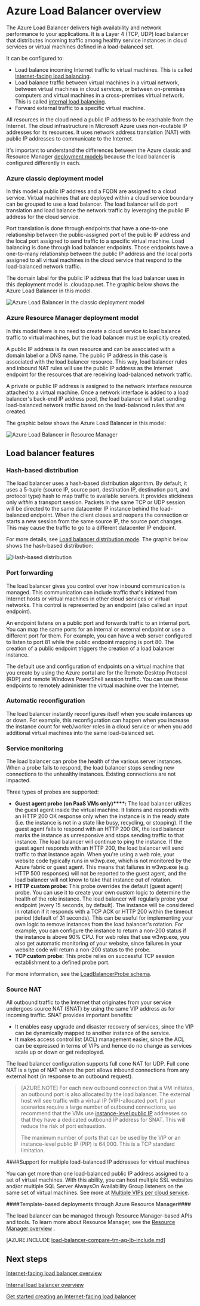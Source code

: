 <properties
   pageTitle="Azure Load Balancer overview | Microsoft Azure"
   description="Overview of Azure Load Balancer features, architecture, and implementation. Learn how the load balancer works and leverage it in the cloud."
   services="load-balancer"
   documentationCenter="na"
   authors="joaoma"
   manager="carmonm"
   editor="tysonn" />
<tags
   ms.service="load-balancer"
   ms.devlang="na"
   ms.topic="article"
   ms.tgt_pltfrm="na"
   ms.workload="infrastructure-services"
   ms.date="05/19/2016"
   ms.author="joaoma" />


# Azure Load Balancer overview

The Azure Load Balancer delivers high availability and network performance to your applications. It is a Layer 4 (TCP, UDP) load balancer that distributes incoming traffic among healthy service instances in cloud services or virtual machines defined in a load-balanced set.

It can be configured to:

- Load balance incoming Internet traffic to virtual machines. This is called [Internet-facing load balancing](load-balancer-internet-overview.md).
- Load balance traffic between virtual machines in a virtual network, between virtual machines in cloud services, or between on-premises computers and virtual machines in a cross-premises virtual network. This is called [internal load balancing](load-balancer-internal-overview.md).
- Forward external traffic to a specific virtual machine.

All resources in the cloud need a public IP address to be reachable from the Internet. The cloud infrastructure in Microsoft Azure uses non-routable IP addresses for its resources. It uses network address translation (NAT) with public IP addresses to communicate to the Internet. 

It's important to understand the differences between the Azure classic and Resource Manager [deployment models](../resource-manager-deployment-model.md) because the load balancer is configured differently in each.

### Azure classic deployment model

In this model a public IP address and a FQDN are assigned to a cloud service. Virtual machines that are deployed within a cloud service boundary can be grouped to use a load balancer. The load balancer will do port translation and load balance the network traffic by leveraging the public IP address for the cloud service.

Port translation is done through endpoints that have a one-to-one relationship between the public-assigned port of the public IP address and the local port assigned to send traffic to a specific virtual machine. Load balancing is done through load balancer endpoints. Those endpoints have a one-to-many relationship between the public IP address and the local ports assigned to all virtual machines in the cloud service that respond to the load-balanced network traffic.

The domain label for the public IP address that the load balancer uses in this deployment model is <cloud service name>.cloudapp.net. The graphic below shows the Azure Load Balancer in this model.

![Azure Load Balancer in the classic deployment model](./media/load-balancer-overview/asm-lb.png)

### Azure Resource Manager deployment model

In this model there is no need to create a cloud service to load balance traffic to virtual machines, but the load balancer must be explicitly created.

A public IP address is its own resource and can be associated with a domain label or a DNS name. The public IP address in this case is associated with the load balancer resource. This way, load balancer rules and inbound NAT rules will use the public IP address as the Internet endpoint for the resources that are receiving load-balanced network traffic.

A private or public IP address is assigned to the network interface resource attached to a virtual machine. Once a network interface is added to a load balancer's back-end IP address pool, the load balancer will start sending load-balanced network traffic based on the load-balanced rules that are created.

The graphic below shows the Azure Load Balancer in this model:

![Azure Load Balancer in Resource Manager](./media/load-balancer-overview/arm-lb.png)

## Load balancer features

### Hash-based distribution

The load balancer uses a hash-based distribution algorithm. By default, it uses a 5-tuple (source IP, source port, destination IP, destination port, and protocol type) hash to map traffic to available servers. It provides stickiness only *within* a transport session. Packets in the same TCP or UDP session will be directed to the same datacenter IP instance behind the load-balanced endpoint. When the client closes and reopens the connection or starts a new session from the same source IP, the source port changes. This may cause the traffic to go to a different datacenter IP endpoint.

For more details, see [Load balancer distribution mode](load-balancer-distribution-mode.md). The graphic below shows the hash-based distribution:

![Hash-based distribution](./media/load-balancer-overview/load-balancer-distribution.png)

### Port forwarding

The load balancer gives you control over how inbound communication is managed. This communication can include traffic that's initiated from Internet hosts or virtual machines in other cloud services or virtual networks. This control is represented by an endpoint (also called an input endpoint).

An endpoint listens on a public port and forwards traffic to an internal port.  You can map the same ports for an internal or external endpoint or use a different port for them. For example, you can have a web server configured to listen to port 81 while the public endpoint mapping is port 80. The creation of a public endpoint triggers the creation of a load balancer instance.

The default use and configuration of endpoints on a virtual machine that you create by using the Azure portal are for the Remote Desktop Protocol (RDP) and remote Windows PowerShell session traffic. You can use these endpoints to remotely administer the virtual machine over the Internet.


### Automatic reconfiguration

The load balancer instantly reconfigures itself when you scale instances up or down. For example, this reconfiguration can happen when you increase the instance count for web/worker roles in a cloud service or when you add additional virtual machines into the same load-balanced set.


### Service monitoring

The load balancer can probe the health of the various server instances. When a probe fails to respond, the load balancer stops sending new connections to the unhealthy instances. Existing connections are not impacted.

Three types of probes are supported:

- **Guest agent probe (on PaaS VMs only)****:** The load balancer utilizes the guest agent inside the virtual machine. It listens and responds with an HTTP 200 OK response only when the instance is in the ready state (i.e. the instance is not in a state like busy, recycling, or stopping). If the guest agent fails to respond with an HTTP 200 OK, the load balancer marks the instance as unresponsive and stops sending traffic to that instance. The load balancer will continue to ping the instance. If the guest agent responds with an HTTP 200, the load balancer will send traffic to that instance again. When you're using a web role, your website code typically runs in w3wp.exe, which is not monitored by the Azure fabric or guest agent. This means that failures in w3wp.exe (e.g. HTTP 500 responses) will not be reported to the guest agent, and the load balancer will not know to take that instance out of rotation.
- **HTTP custom probe:** This probe overrides the default (guest agent) probe. You can use it to create your own custom logic to determine the health of the role instance. The load balancer will regularly probe your endpoint (every 15 seconds, by default). The instance will be considered in rotation if it responds with a TCP ACK or HTTP 200 within the timeout period (default of 31 seconds).  This can be useful for implementing your own logic to remove instances from the load balancer's rotation. For example, you can configure the instance to return a non-200 status if the instance is above 90% CPU.  For web roles that use w3wp.exe, you also get automatic monitoring of your website, since failures in your website code will return a non-200 status to the probe.  
- **TCP custom probe:** This probe relies on successful TCP session establishment to a defined probe port.

For more information, see the [LoadBalancerProbe schema](https://msdn.microsoft.com/library/azure/jj151530.aspx).

### Source NAT


All outbound traffic to the Internet that originates from your service undergoes source NAT (SNAT) by using the same VIP address as for incoming traffic. SNAT provides important benefits:

- It enables easy upgrade and disaster recovery of services, since the VIP can be dynamically mapped to another instance of the service.
- It makes access control list (ACL) management easier, since the ACL can be expressed in terms of VIPs and hence do no change as services scale up or down or get redeployed.

The load balancer configuration supports full cone NAT for UDP. Full cone NAT is a type of NAT where the port allows inbound connections from any external host (in response to an outbound request).


>[AZURE.NOTE] For each new outbound connection that a VM initiates, an outbound port is also allocated by the load balancer. The external host will see traffic with a virtual IP (VIP)-allocated port.  If your scenarios require a large number of outbound connections, we recommend that the VMs use [instance-level public IP](../virtual-network/virtual-networks-instance-level-public-ip.md) addresses so that they have a dedicated outbound IP address for SNAT. This will reduce the risk of port exhaustion.
>
>The maximum number of ports that can be used by the VIP or an instance-level public IP (PIP) is 64,000. This is a TCP standard limitation.


####Support for multiple load-balanced IP addresses for virtual machines

You can get more than one load-balanced public IP address assigned to a set of virtual machines. With this ability, you can host multiple SSL websites and/or multiple SQL Server AlwaysOn Availability Group listeners on the same set of virtual machines. See more at [Multiple VIPs per cloud service](load-balancer-multivip.md).

####Template-based deployments through Azure Resource Manager####

The load balancer can be managed through Resource Manager-based APIs and tools. To learn more about Resource Manager, see the [Resource Manager overview](../resource-group-overview.md) .

[AZURE.INCLUDE [load-balancer-compare-tm-ag-lb-include.md](../../includes/load-balancer-compare-tm-ag-lb-include.md)]

## Next steps

[Internet-facing load balancer overview](load-balancer-internet-overview.md)

[Internal load balancer overview](load-balancer-internal-overview.md)

[Get started creating an Internet-facing load balancer](load-balancer-get-started-internet-arm-ps.md)
